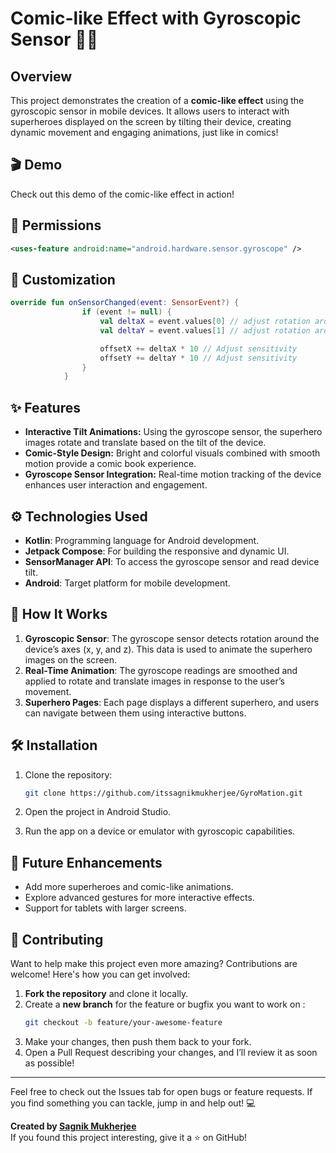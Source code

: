 # Comic-like Effect with Gyroscopic Sensor 📱🎨

## Overview

This project demonstrates the creation of a **comic-like effect** using the gyroscopic sensor in mobile devices. It allows users to interact with superheroes displayed on the screen by tilting their device, creating dynamic movement and engaging animations, just like in comics!

## 🎬 Demo

Check out this demo of the comic-like effect in action!  

## 📲 Permissions

```xml
<uses-feature android:name="android.hardware.sensor.gyroscope" />
```
## 🎨 Customization

```kotlin
override fun onSensorChanged(event: SensorEvent?) {
                if (event != null) {
                    val deltaX = event.values[0] // adjust rotation around x-axis
                    val deltaY = event.values[1] // adjust rotation around y-axis

                    offsetX += deltaX * 10 // Adjust sensitivity
                    offsetY += deltaY * 10 // Adjust sensitivity
                }
            }
```

## ✨ Features
- **Interactive Tilt Animations:** Using the gyroscope sensor, the superhero images rotate and translate based on the tilt of the device.
- **Comic-Style Design:** Bright and colorful visuals combined with smooth motion provide a comic book experience.
- **Gyroscope Sensor Integration:** Real-time motion tracking of the device enhances user interaction and engagement.

## ⚙️ Technologies Used
- **Kotlin**: Programming language for Android development.
- **Jetpack Compose**: For building the responsive and dynamic UI.
- **SensorManager API**: To access the gyroscope sensor and read device tilt.
- **Android**: Target platform for mobile development.

## 🚀 How It Works

1. **Gyroscopic Sensor**: The gyroscope sensor detects rotation around the device’s axes (x, y, and z). This data is used to animate the superhero images on the screen.
2. **Real-Time Animation**: The gyroscope readings are smoothed and applied to rotate and translate images in response to the user’s movement.
3. **Superhero Pages**: Each page displays a different superhero, and users can navigate between them using interactive buttons.

## 🛠 Installation

1. Clone the repository:
    ```bash
    git clone https://github.com/itssagnikmukherjee/GyroMation.git
    ```

2. Open the project in Android Studio.

3. Run the app on a device or emulator with gyroscopic capabilities.


## 🌟 Future Enhancements
- Add more superheroes and comic-like animations.
- Explore advanced gestures for more interactive effects.
- Support for tablets with larger screens.

## 💬 Contributing
Want to help make this project even more amazing? Contributions are welcome! Here's how you can get involved:
1. **Fork the repository** and clone it locally.
2. Create a **new branch** for the feature or bugfix you want to work on :
   ```bash
   git checkout -b feature/your-awesome-feature
   ```
3. Make your changes, then push them back to your fork.
4. Open a Pull Request describing your changes, and I’ll review it as soon as possible! 
---

Feel free to check out the Issues tab for open bugs or feature requests. If you find something you can tackle, jump in and help out! 💻

**Created by [Sagnik Mukherjee](https://github.com/itssagnikmukherjee)**  
If you found this project interesting, give it a ⭐ on GitHub!
